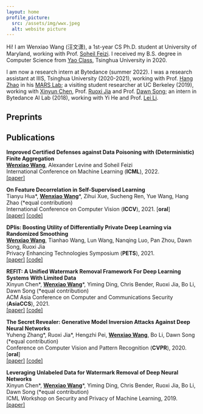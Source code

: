```yaml
---
layout: home
profile_picture:
  src: /assets/img/wwx.jpeg
  alt: website picture
---
```



Hi! I am Wenxiao Wang (汪文潇), a 1st-year CS Ph.D. student at University of Maryland, working with Prof. [Soheil Feizi](https://www.cs.umd.edu/~sfeizi/). I received my B.S. degree in Computer Science from [Yao Class](https://iiis.tsinghua.edu.cn/en/yaoclass/), Tsinghua University in 2020.

I am now a research intern at Bytedance (summer 2022).
I was a research assistant at IIIS, Tsinghua University (2020-2021), working with Prof. [Hang Zhao](https://hangzhaomit.github.io) in his [MARS Lab](http://group.iiis.tsinghua.edu.cn/~marslab/#/); a visiting student researcher at UC Berkeley (2019), working with [Xinyun Chen](https://jungyhuk.github.io), Prof. [Ruoxi Jia](https://ruoxijia.info) and Prof. [Dawn Song](https://people.eecs.berkeley.edu/~dawnsong/); an intern in Bytedance AI Lab (2018), working with Yi He and Prof. [Lei Li](https://sites.cs.ucsb.edu/~lilei/).

## Preprints


## Publications
**Improved Certified Defenses against Data Poisoning with (Deterministic) Finite Aggregation**  
**<u>Wenxiao Wang</u>**, Alexander Levine and Soheil Feizi  
International Conference on Machine Learning (**ICML**), 2022.  
[[paper]](https://arxiv.org/pdf/2202.02628.pdf)

**On Feature Decorrelation in Self-Supervised Learning**  
Tianyu Hua\*, **<u>Wenxiao Wang</u>**\*, Zihui Xue, Sucheng Ren, Yue Wang, Hang Zhao (\*equal contribution)  
International Conference on Computer Vision (**ICCV**), 2021. [**oral**]  
[[paper]](https://openaccess.thecvf.com/content/ICCV2021/html/Hua_On_Feature_Decorrelation_in_Self-Supervised_Learning_ICCV_2021_paper.html) [[code]](https://github.com/PatrickHua/FeatureDecorrelationSSL)  

**DPlis: Boosting Utility of Differentially Private Deep Learning via Randomized Smoothing**  
**<u>Wenxiao Wang</u>**, Tianhao Wang, Lun Wang, Nanqing Luo, Pan Zhou, Dawn Song, Ruoxi Jia  
Privacy Enhancing Technologies Symposium (**PETS**), 2021.  
[[paper]](https://sciendo.com/article/10.2478/popets-2021-0065) [[code]](https://github.com/wangwenxiao/DPlis)

**REFIT: A Unified Watermark Removal Framework For Deep Learning Systems With Limited Data**  
Xinyun Chen\*, **<u>Wenxiao Wang</u>**\*, Yiming Ding, Chris Bender, Ruoxi Jia, Bo Li, Dawn Song (\*equal contribution)  
ACM Asia Conference on Computer and Communications Security (**AsiaCCS**), 2021.  
[[paper]](https://dl.acm.org/doi/abs/10.1145/3433210.3453079) [[code]](https://github.com/sunblaze-ucb/REFIT)

**The Secret Revealer: Generative Model Inversion Attacks Against Deep Neural Networks**  
Yuheng Zhang\*, Ruoxi Jia\*, Hengzhi Pei, **<u>Wenxiao Wang</u>**, Bo Li, Dawn Song (\*equal contribution)  
Conference on Computer Vision and Pattern Recognition (**CVPR**), 2020. [**oral**]  
[[paper]](https://openaccess.thecvf.com/content_CVPR_2020/html/Zhang_The_Secret_Revealer_Generative_Model-Inversion_Attacks_Against_Deep_Neural_Networks_CVPR_2020_paper.html) [[code]](https://github.com/AI-secure/GMI-Attack)

**Leveraging Unlabeled Data for Watermark Removal of Deep Neural Networks**  
Xinyun Chen\*, **<u>Wenxiao Wang</u>**\*, Yiming Ding, Chris Bender, Ruoxi Jia, Bo Li, Dawn Song (\*equal contribution)  
ICML Workshop on Security and Privacy of Machine Learning, 2019.  
[[paper]](https://wangwenxiao.github.io/files/watermark_removal_icml19_workshop.pdf)